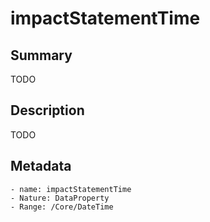 <!-- Automatically generated by spec-parser v2.0.0 on 2023-12-25T20:28:21.783513+00:00 -->
<!-- SPDX-License-Identifier: Community-Spec-1.0 -->

# impactStatementTime

## Summary

TODO


## Description

TODO


## Metadata

    - name: impactStatementTime
    - Nature: DataProperty
    - Range: /Core/DateTime




